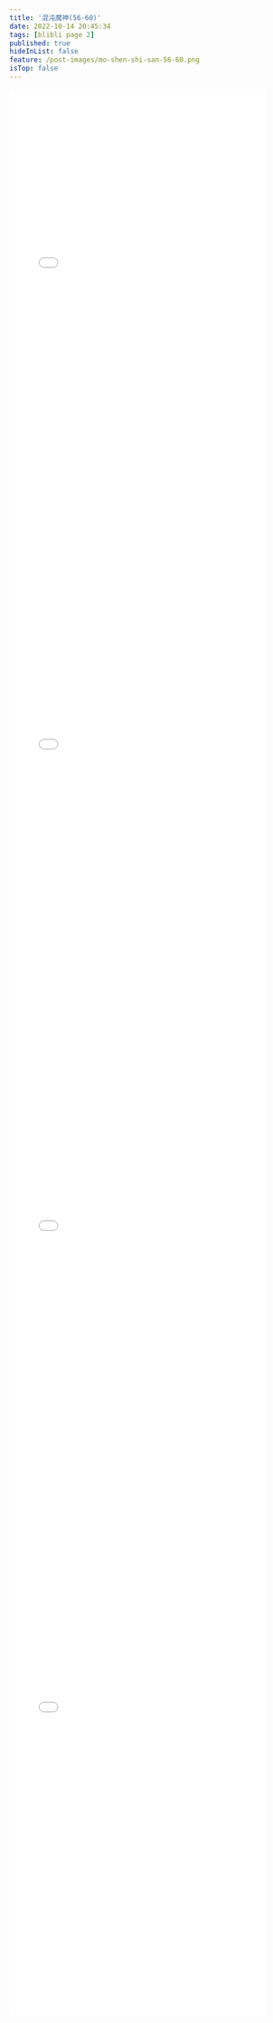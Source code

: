 ```yaml
---
title: '混沌魔神(56-60)'
date: 2022-10-14 20:45:34
tags: [blibli page 2]
published: true
hideInList: false
feature: /post-images/mo-shen-shi-san-56-60.png
isTop: false
---
```


<iframe  
 height=850 
 width=90% 
 src="//player.bilibili.com/player.html?aid=474056071&bvid=BV1vK411Q7Yq&cid=861655925&page=1"
 frameborder=0  
 allowfullscreen>
 </iframe>
<iframe  
 height=850 
 width=90% 
 src="//player.bilibili.com/player.html?aid=944184216&bvid=BV1TW4y1n7c8&cid=863763873&page=1"
 frameborder=0  
 allowfullscreen>
 </iframe>
<iframe  
 height=850 
 width=90% 
 src="//player.bilibili.com/player.html?aid=261690639&bvid=BV1se411V7gs&cid=864473379&page=1" 
 frameborder=0  
 allowfullscreen>
 </iframe>
<iframe  
 height=850 
 width=90% 
 src="//player.bilibili.com/player.html?aid=431746055&bvid=BV1iG411773g&cid=865409732&page=1" 
 frameborder=0  
 allowfullscreen>
 </iframe>
<iframe  
 height=850 
 width=90% 
 src="" 
 frameborder=0  
 allowfullscreen>
 </iframe>